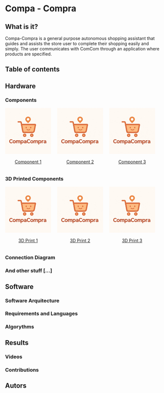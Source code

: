 # Compa - Compra
## What is it?
Compa-Compra is a general purpose autonomous shopping assistant that guides and assists the store user to complete their shopping easily and simply. The user communicates with ComCom through an application where products are specified.

## Table of contents

## Hardware 

### Components

<div style="display: flex; flex-wrap: wrap; gap: 20px;">

  <div style="text-align: center;">
    <img src="docs\report\compacompra_logo.jpg" alt="Component 1" width="150"/>
    <p><a href="LINK_1">Component 1 </a></p>
  </div>

  <div style="text-align: center;">
    <img src="docs\report\compacompra_logo.jpg" alt="Component 2" width="150"/>
    <p><a href="LINK_2">Component 2 </a></p>
  </div>

  <div style="text-align: center;">
    <img src="docs\report\compacompra_logo.jpg" alt="Component 3" width="150"/>
    <p><a href="LINK_3">Component 3 </a></p>
  </div>

</div>

### 3D Printed Components

<div style="display: flex; flex-wrap: wrap; gap: 20px;">

  <div style="text-align: center;">
    <img src="docs\report\compacompra_logo.jpg" alt="3D Print 1" width="150"/>
    <p><a href="LINK_4">3D Print 1</a></p>
  </div>

  <div style="text-align: center;">
    <img src="docs\report\compacompra_logo.jpg" alt="3D Print 2" width="150"/>
    <p><a href="LINK_5">3D Print 2</a></p>
  </div>

  <div style="text-align: center;">
    <img src="docs\report\compacompra_logo.jpg" alt="3D Print 3" width="150"/>
    <p><a href="LINK_6">3D Print 3</a></p>
  </div>

</div>


### Connection Diagram

### And other stuff [...]


## Software

### Software Arquitecture

### Requirements and Languages

### Algorythms


## Results

### Videos

### Contributions

## Autors
